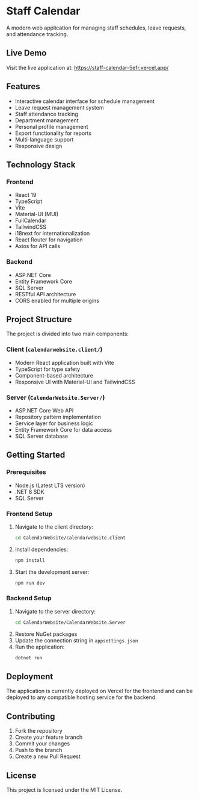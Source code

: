 # Staff Calendar

A modern web application for managing staff schedules, leave requests, and attendance tracking.

## Live Demo

Visit the live application at: https://staff-calendar-5efr.vercel.app/

## Features

- Interactive calendar interface for schedule management
- Leave request management system
- Staff attendance tracking
- Department management
- Personal profile management
- Export functionality for reports
- Multi-language support
- Responsive design

## Technology Stack

### Frontend
- React 19
- TypeScript
- Vite
- Material-UI (MUI)
- FullCalendar
- TailwindCSS
- i18next for internationalization
- React Router for navigation
- Axios for API calls

### Backend
- ASP.NET Core
- Entity Framework Core
- SQL Server
- RESTful API architecture
- CORS enabled for multiple origins

## Project Structure

The project is divided into two main components:

### Client (`calendarwebsite.client/`)
- Modern React application built with Vite
- TypeScript for type safety
- Component-based architecture
- Responsive UI with Material-UI and TailwindCSS

### Server (`CalendarWebsite.Server/`)
- ASP.NET Core Web API
- Repository pattern implementation
- Service layer for business logic
- Entity Framework Core for data access
- SQL Server database

## Getting Started

### Prerequisites
- Node.js (Latest LTS version)
- .NET 8 SDK
- SQL Server

### Frontend Setup
1. Navigate to the client directory:
   ```bash
   cd CalendarWebsite/calendarwebsite.client
   ```
2. Install dependencies:
   ```bash
   npm install
   ```
3. Start the development server:
   ```bash
   npm run dev
   ```

### Backend Setup
1. Navigate to the server directory:
   ```bash
   cd CalendarWebsite/CalendarWebsite.Server
   ```
2. Restore NuGet packages
3. Update the connection string in `appsettings.json`
4. Run the application:
   ```bash
   dotnet run
   ```

## Deployment

The application is currently deployed on Vercel for the frontend and can be deployed to any compatible hosting service for the backend.

## Contributing

1. Fork the repository
2. Create your feature branch
3. Commit your changes
4. Push to the branch
5. Create a new Pull Request

## License

This project is licensed under the MIT License.
